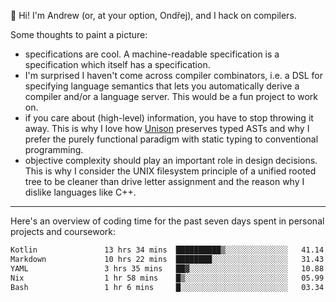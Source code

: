 :wave: Hi! I'm Andrew (or, at your option, Ondřej), and I hack on compilers. 

Some thoughts to paint a picture:
- specifications are cool. A machine-readable specification is a specification which itself has a specification.
- I'm surprised I haven't come across compiler combinators, i.e. a DSL for specifying language semantics that lets you automatically derive a compiler and/or a language server. This would be a fun project to work on.
- if you care about (high-level) information, you have to stop throwing it away. This is why I love how [Unison](https://github.com/unisonweb/unison) preserves typed ASTs and why I prefer the purely functional paradigm with static typing to conventional programming.
- objective complexity should play an important role in design decisions. This is why I consider the UNIX filesystem principle of a unified rooted tree to be cleaner than drive letter assignment and the reason why I dislike languages like C++.

---

Here's an overview of coding time for the past seven days spent in personal projects and coursework:
<!--START_SECTION:waka-->

```txt
Kotlin               13 hrs 34 mins  ██████████▒░░░░░░░░░░░░░░   41.14 %
Markdown             10 hrs 22 mins  ████████░░░░░░░░░░░░░░░░░   31.43 %
YAML                 3 hrs 35 mins   ██▓░░░░░░░░░░░░░░░░░░░░░░   10.88 %
Nix                  1 hr 58 mins    █▒░░░░░░░░░░░░░░░░░░░░░░░   05.99 %
Bash                 1 hr 6 mins     █░░░░░░░░░░░░░░░░░░░░░░░░   03.34 %
```

<!--END_SECTION:waka-->

<!--
**viluon/viluon** is a ✨ _special_ ✨ repository because its `README.md` (this file) appears on your GitHub profile.

Here are some ideas to get you started:

- 🔭 I’m currently working on ...
- 🌱 I’m currently learning ...
- 👯 I’m looking to collaborate on ...
- 🤔 I’m looking for help with ...
- 💬 Ask me about ...
- 📫 How to reach me: ...
- 😄 Pronouns: ...
- ⚡ Fun fact: ...
-->
